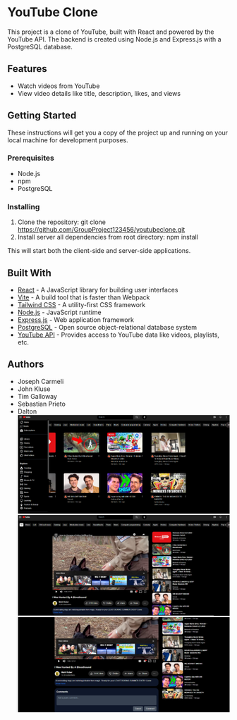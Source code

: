 # YouTube Clone

This project is a clone of YouTube, built with React and powered by the YouTube API. The backend is created using Node.js and Express.js with a PostgreSQL database.

## Features

- Watch videos from YouTube
- View video details like title, description, likes, and views

## Getting Started

These instructions will get you a copy of the project up and running on your local machine for development purposes.

### Prerequisites

- Node.js
- npm
- PostgreSQL

### Installing

1. Clone the repository:
   git clone https://github.com/GroupProject123456/youtubeclone.git
2. Install server all dependencies from root directory:
   npm install

This will start both the client-side and server-side applications.

## Built With

- [React](https://reactjs.org/) - A JavaScript library for building user interfaces
- [Vite](https://vitejs.dev/) - A build tool that is faster than Webpack
- [Tailwind CSS](https://tailwindcss.com/) - A utility-first CSS framework
- [Node.js](https://nodejs.org/en/) - JavaScript runtime
- [Express.js](https://expressjs.com/) - Web application framework
- [PostgreSQL](https://www.postgresql.org/) - Open source object-relational database system
- [YouTube API](https://developers.google.com/youtube) - Provides access to YouTube data like videos, playlists, etc.

## Authors

- Joseph Carmeli
- John Kluse
- Tim Galloway
- Sebastian Prieto
- Dalton
  ![sidebar](ImagesForReadMe/sidebar.png)
  ![videodetails](ImagesForReadMe/videodetails.png)
  ![commentsection](ImagesForReadMe/commentsection.png)
